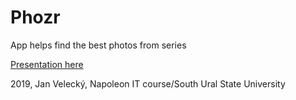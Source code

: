 # Phozr
App helps find the best photos from series

[Presentation here](https://1drv.ms/p/s!Ako0l2bB9aT-nlT-0uSF7FidRmwa)

2019, Jan Velecký, Napoleon IT course/South Ural State University
